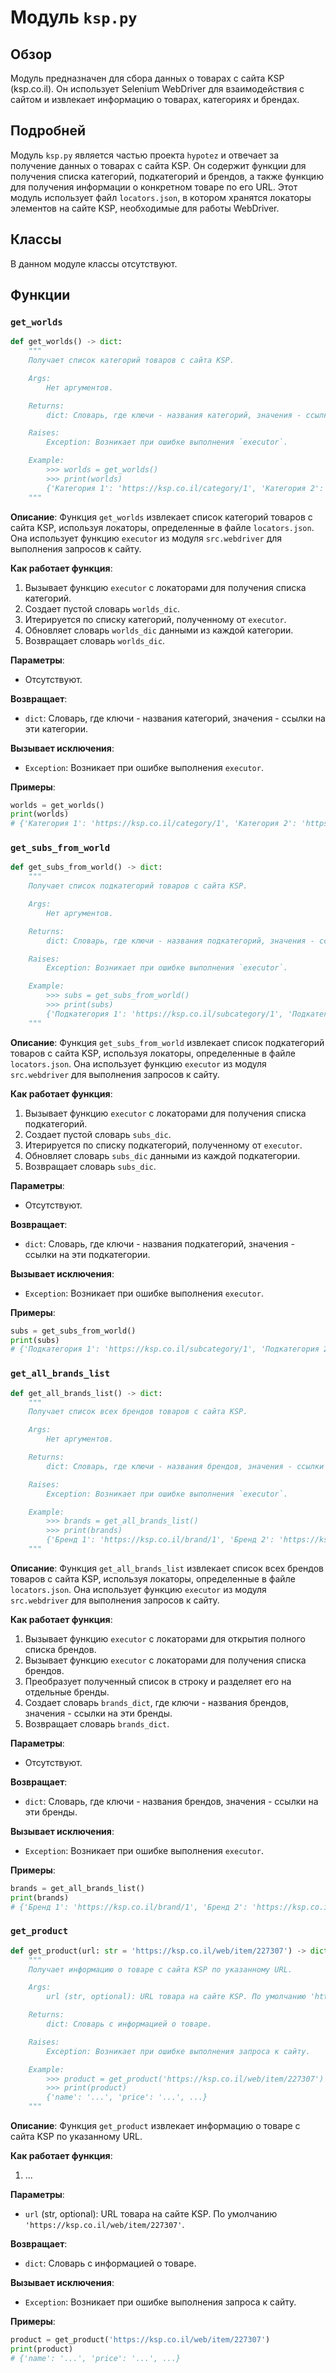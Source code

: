 # Модуль `ksp.py`

## Обзор

Модуль предназначен для сбора данных о товарах с сайта KSP (ksp.co.il). Он использует Selenium WebDriver для взаимодействия с сайтом и извлекает информацию о товарах, категориях и брендах.

## Подробней

Модуль `ksp.py` является частью проекта `hypotez` и отвечает за получение данных о товарах с сайта KSP. Он содержит функции для получения списка категорий, подкатегорий и брендов, а также функцию для получения информации о конкретном товаре по его URL.
Этот модуль использует файл `locators.json`, в котором хранятся локаторы элементов на сайте KSP, необходимые для работы WebDriver.

## Классы

В данном модуле классы отсутствуют.

## Функции

### `get_worlds`

```python
def get_worlds() -> dict:
    """
    Получает список категорий товаров с сайта KSP.

    Args:
        Нет аргументов.

    Returns:
        dict: Словарь, где ключи - названия категорий, значения - ссылки на эти категории.

    Raises:
        Exception: Возникает при ошибке выполнения `executor`.

    Example:
        >>> worlds = get_worlds()
        >>> print(worlds)
        {'Категория 1': 'https://ksp.co.il/category/1', 'Категория 2': 'https://ksp.co.il/category/2', ...}
    """
```

**Описание**:
Функция `get_worlds` извлекает список категорий товаров с сайта KSP, используя локаторы, определенные в файле `locators.json`. Она использует функцию `executor` из модуля `src.webdriver` для выполнения запросов к сайту.

**Как работает функция**:
1. Вызывает функцию `executor` с локаторами для получения списка категорий.
2. Создает пустой словарь `worlds_dic`.
3. Итерируется по списку категорий, полученному от `executor`.
4. Обновляет словарь `worlds_dic` данными из каждой категории.
5. Возвращает словарь `worlds_dic`.

**Параметры**:
- Отсутствуют.

**Возвращает**:
- `dict`: Словарь, где ключи - названия категорий, значения - ссылки на эти категории.

**Вызывает исключения**:
- `Exception`: Возникает при ошибке выполнения `executor`.

**Примеры**:

```python
worlds = get_worlds()
print(worlds)
# {'Категория 1': 'https://ksp.co.il/category/1', 'Категория 2': 'https://ksp.co.il/category/2', ...}
```

### `get_subs_from_world`

```python
def get_subs_from_world() -> dict:
    """
    Получает список подкатегорий товаров с сайта KSP.

    Args:
        Нет аргументов.

    Returns:
        dict: Словарь, где ключи - названия подкатегорий, значения - ссылки на эти подкатегории.

    Raises:
        Exception: Возникает при ошибке выполнения `executor`.

    Example:
        >>> subs = get_subs_from_world()
        >>> print(subs)
        {'Подкатегория 1': 'https://ksp.co.il/subcategory/1', 'Подкатегория 2': 'https://ksp.co.il/subcategory/2', ...}
    """
```

**Описание**:
Функция `get_subs_from_world` извлекает список подкатегорий товаров с сайта KSP, используя локаторы, определенные в файле `locators.json`. Она использует функцию `executor` из модуля `src.webdriver` для выполнения запросов к сайту.

**Как работает функция**:
1. Вызывает функцию `executor` с локаторами для получения списка подкатегорий.
2. Создает пустой словарь `subs_dic`.
3. Итерируется по списку подкатегорий, полученному от `executor`.
4. Обновляет словарь `subs_dic` данными из каждой подкатегории.
5. Возвращает словарь `subs_dic`.

**Параметры**:
- Отсутствуют.

**Возвращает**:
- `dict`: Словарь, где ключи - названия подкатегорий, значения - ссылки на эти подкатегории.

**Вызывает исключения**:
- `Exception`: Возникает при ошибке выполнения `executor`.

**Примеры**:

```python
subs = get_subs_from_world()
print(subs)
# {'Подкатегория 1': 'https://ksp.co.il/subcategory/1', 'Подкатегория 2': 'https://ksp.co.il/subcategory/2', ...}
```

### `get_all_brands_list`

```python
def get_all_brands_list() -> dict:
    """
    Получает список всех брендов товаров с сайта KSP.

    Args:
        Нет аргументов.

    Returns:
        dict: Словарь, где ключи - названия брендов, значения - ссылки на эти бренды.

    Raises:
        Exception: Возникает при ошибке выполнения `executor`.

    Example:
        >>> brands = get_all_brands_list()
        >>> print(brands)
        {'Бренд 1': 'https://ksp.co.il/brand/1', 'Бренд 2': 'https://ksp.co.il/brand/2', ...}
    """
```

**Описание**:
Функция `get_all_brands_list` извлекает список всех брендов товаров с сайта KSP, используя локаторы, определенные в файле `locators.json`. Она использует функцию `executor` из модуля `src.webdriver` для выполнения запросов к сайту.

**Как работает функция**:
1. Вызывает функцию `executor` с локаторами для открытия полного списка брендов.
2. Вызывает функцию `executor` с локаторами для получения списка брендов.
3. Преобразует полученный список в строку и разделяет его на отдельные бренды.
4. Создает словарь `brands_dict`, где ключи - названия брендов, значения - ссылки на эти бренды.
5. Возвращает словарь `brands_dict`.

**Параметры**:
- Отсутствуют.

**Возвращает**:
- `dict`: Словарь, где ключи - названия брендов, значения - ссылки на эти бренды.

**Вызывает исключения**:
- `Exception`: Возникает при ошибке выполнения `executor`.

**Примеры**:

```python
brands = get_all_brands_list()
print(brands)
# {'Бренд 1': 'https://ksp.co.il/brand/1', 'Бренд 2': 'https://ksp.co.il/brand/2', ...}
```

### `get_product`

```python
def get_product(url: str = 'https://ksp.co.il/web/item/227307') -> dict:
    """
    Получает информацию о товаре с сайта KSP по указанному URL.

    Args:
        url (str, optional): URL товара на сайте KSP. По умолчанию 'https://ksp.co.il/web/item/227307'.

    Returns:
        dict: Словарь с информацией о товаре.

    Raises:
        Exception: Возникает при ошибке выполнения запроса к сайту.

    Example:
        >>> product = get_product('https://ksp.co.il/web/item/227307')
        >>> print(product)
        {'name': '...', 'price': '...', ...}
    """
```

**Описание**:
Функция `get_product` извлекает информацию о товаре с сайта KSP по указанному URL.

**Как работает функция**:
1.  ...

**Параметры**:
- `url` (str, optional): URL товара на сайте KSP. По умолчанию `'https://ksp.co.il/web/item/227307'`.

**Возвращает**:
- `dict`: Словарь с информацией о товаре.

**Вызывает исключения**:
- `Exception`: Возникает при ошибке выполнения запроса к сайту.

**Примеры**:

```python
product = get_product('https://ksp.co.il/web/item/227307')
print(product)
# {'name': '...', 'price': '...', ...}